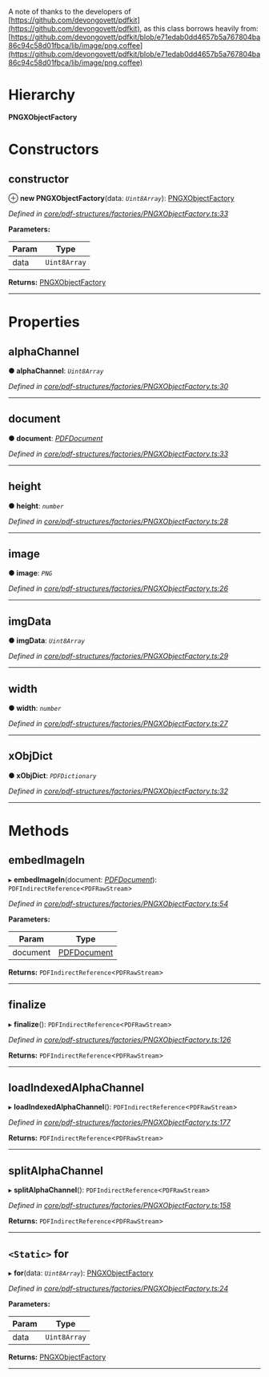 

A note of thanks to the developers of [https://github.com/devongovett/pdfkit](https://github.com/devongovett/pdfkit), as this class borrows heavily from: [https://github.com/devongovett/pdfkit/blob/e71edab0dd4657b5a767804ba86c94c58d01fbca/lib/image/png.coffee](https://github.com/devongovett/pdfkit/blob/e71edab0dd4657b5a767804ba86c94c58d01fbca/lib/image/png.coffee)

# Hierarchy

**PNGXObjectFactory**

# Constructors

<a id="constructor"></a>

##  constructor

⊕ **new PNGXObjectFactory**(data: *`Uint8Array`*): [PNGXObjectFactory](_core_pdf_structures_factories_pngxobjectfactory_.pngxobjectfactory.md)

*Defined in [core/pdf-structures/factories/PNGXObjectFactory.ts:33](https://github.com/Hopding/pdf-lib/blob/41c216d/src/core/pdf-structures/factories/PNGXObjectFactory.ts#L33)*

**Parameters:**

| Param | Type |
| ------ | ------ |
| data | `Uint8Array` |

**Returns:** [PNGXObjectFactory](_core_pdf_structures_factories_pngxobjectfactory_.pngxobjectfactory.md)

___

# Properties

<a id="alphachannel"></a>

##  alphaChannel

**● alphaChannel**: *`Uint8Array`*

*Defined in [core/pdf-structures/factories/PNGXObjectFactory.ts:30](https://github.com/Hopding/pdf-lib/blob/41c216d/src/core/pdf-structures/factories/PNGXObjectFactory.ts#L30)*

___
<a id="document"></a>

##  document

**● document**: *[PDFDocument](_core_pdf_document_pdfdocument_.pdfdocument.md)*

*Defined in [core/pdf-structures/factories/PNGXObjectFactory.ts:33](https://github.com/Hopding/pdf-lib/blob/41c216d/src/core/pdf-structures/factories/PNGXObjectFactory.ts#L33)*

___
<a id="height"></a>

##  height

**● height**: *`number`*

*Defined in [core/pdf-structures/factories/PNGXObjectFactory.ts:28](https://github.com/Hopding/pdf-lib/blob/41c216d/src/core/pdf-structures/factories/PNGXObjectFactory.ts#L28)*

___
<a id="image"></a>

##  image

**● image**: *`PNG`*

*Defined in [core/pdf-structures/factories/PNGXObjectFactory.ts:26](https://github.com/Hopding/pdf-lib/blob/41c216d/src/core/pdf-structures/factories/PNGXObjectFactory.ts#L26)*

___
<a id="imgdata"></a>

##  imgData

**● imgData**: *`Uint8Array`*

*Defined in [core/pdf-structures/factories/PNGXObjectFactory.ts:29](https://github.com/Hopding/pdf-lib/blob/41c216d/src/core/pdf-structures/factories/PNGXObjectFactory.ts#L29)*

___
<a id="width"></a>

##  width

**● width**: *`number`*

*Defined in [core/pdf-structures/factories/PNGXObjectFactory.ts:27](https://github.com/Hopding/pdf-lib/blob/41c216d/src/core/pdf-structures/factories/PNGXObjectFactory.ts#L27)*

___
<a id="xobjdict"></a>

##  xObjDict

**● xObjDict**: *`PDFDictionary`*

*Defined in [core/pdf-structures/factories/PNGXObjectFactory.ts:32](https://github.com/Hopding/pdf-lib/blob/41c216d/src/core/pdf-structures/factories/PNGXObjectFactory.ts#L32)*

___

# Methods

<a id="embedimagein"></a>

##  embedImageIn

▸ **embedImageIn**(document: *[PDFDocument](_core_pdf_document_pdfdocument_.pdfdocument.md)*): `PDFIndirectReference`<`PDFRawStream`>

*Defined in [core/pdf-structures/factories/PNGXObjectFactory.ts:54](https://github.com/Hopding/pdf-lib/blob/41c216d/src/core/pdf-structures/factories/PNGXObjectFactory.ts#L54)*

**Parameters:**

| Param | Type |
| ------ | ------ |
| document | [PDFDocument](_core_pdf_document_pdfdocument_.pdfdocument.md) |

**Returns:** `PDFIndirectReference`<`PDFRawStream`>

___
<a id="finalize"></a>

##  finalize

▸ **finalize**(): `PDFIndirectReference`<`PDFRawStream`>

*Defined in [core/pdf-structures/factories/PNGXObjectFactory.ts:126](https://github.com/Hopding/pdf-lib/blob/41c216d/src/core/pdf-structures/factories/PNGXObjectFactory.ts#L126)*

**Returns:** `PDFIndirectReference`<`PDFRawStream`>

___
<a id="loadindexedalphachannel"></a>

##  loadIndexedAlphaChannel

▸ **loadIndexedAlphaChannel**(): `PDFIndirectReference`<`PDFRawStream`>

*Defined in [core/pdf-structures/factories/PNGXObjectFactory.ts:177](https://github.com/Hopding/pdf-lib/blob/41c216d/src/core/pdf-structures/factories/PNGXObjectFactory.ts#L177)*

**Returns:** `PDFIndirectReference`<`PDFRawStream`>

___
<a id="splitalphachannel"></a>

##  splitAlphaChannel

▸ **splitAlphaChannel**(): `PDFIndirectReference`<`PDFRawStream`>

*Defined in [core/pdf-structures/factories/PNGXObjectFactory.ts:158](https://github.com/Hopding/pdf-lib/blob/41c216d/src/core/pdf-structures/factories/PNGXObjectFactory.ts#L158)*

**Returns:** `PDFIndirectReference`<`PDFRawStream`>

___
<a id="for"></a>

## `<Static>` for

▸ **for**(data: *`Uint8Array`*): [PNGXObjectFactory](_core_pdf_structures_factories_pngxobjectfactory_.pngxobjectfactory.md)

*Defined in [core/pdf-structures/factories/PNGXObjectFactory.ts:24](https://github.com/Hopding/pdf-lib/blob/41c216d/src/core/pdf-structures/factories/PNGXObjectFactory.ts#L24)*

**Parameters:**

| Param | Type |
| ------ | ------ |
| data | `Uint8Array` |

**Returns:** [PNGXObjectFactory](_core_pdf_structures_factories_pngxobjectfactory_.pngxobjectfactory.md)

___

